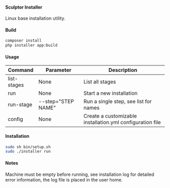 #### Sculptor Installer
Linux base installation utility.

#### Build
``` bash
composer install
php installer app:build
```

#### Usage
Command | Parameter | Description
------------ | ------------- | -------------
list-stages | None |List all stages 
run | None | Start a new installation
run-stage | --step="STEP NAME" | Run a single step, see list for names
config | None | Create a customizable installation.yml configuration file
  
#### Installation
``` bash
sudo sh bin/setup.sh
sudo ./installer run
```

#### Notes
Machine must be empty before running, see installation log for detailed error information, the log file is placed in the user home.

